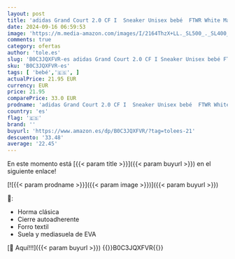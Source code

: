 ```yaml
---
layout: post
title: 'adidas Grand Court 2.0 CF I  Sneaker Unisex bebé  FTWR White Matte Silver FTWR White  21 EU'
date: 2024-09-16 06:59:53
image: 'https://m.media-amazon.com/images/I/2164ThzX+LL._SL500_._SL400_.jpg'
comments: true
category: ofertas
author: 'tole.es'
slug: 'B0C3JQXFVR-es adidas Grand Court 2.0 CF I Sneaker Unisex bebé FTWR White...'
sku: 'B0C3JQXFVR-es'
tags: [ 'bebé','🇪🇸', ]
actualPrice: 21.95 EUR
currency: EUR
price: 21.95
comparePrice: 33.0 EUR
prodname: 'adidas Grand Court 2.0 CF I  Sneaker Unisex bebé  FTWR White Matte Silver FTWR White  21 EU'
country: 'es'
flag: '🇪🇸'
brand: ''
buyurl: 'https://www.amazon.es/dp/B0C3JQXFVR/?tag=tolees-21'
descuento: '33.48'
average: '22.45'
---
```


En este momento está [{{< param title >}}]({{< param buyurl >}}) en el siguiente enlace!

[![{{< param prodname >}}]({{< param image >}})]({{< param buyurl >}})

🔎:

- Horma clásica
- Cierre autoadherente
- Forro textil
- Suela y mediasuela de EVA

[🛒 Aquí!!!]({{< param buyurl >}})
{{<world>}}B0C3JQXFVR{{</world>}}
